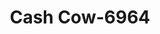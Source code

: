 ---
f_zip-code: 47334
f_state-code: IN
title: Cash Cow-6964
f_phone: 765-289-4444
f_city-only: Daleville
f_address: 6660 South County Road 900 West Daleville
f_location-unique-id: '6964'
slug: cash-cow-6964
updated-on: '2024-05-30T13:46:58.046Z'
created-on: '2024-05-30T13:36:59.803Z'
published-on: '2024-05-30T13:54:32.469Z'
f_city-state: cms/city/daleville-in.md
f_company: cms/company/cash-cow.md
f_state: cms/state/indiana.md
layout: '[payday-loan].html'
tags: payday-loan
---